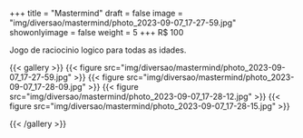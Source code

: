 +++
title = "Mastermind"
draft = false
image = "img/diversao/mastermind/photo_2023-09-07_17-27-59.jpg"
showonlyimage = false
weight = 5
+++
<span class="price">R$ 100</span>

Jogo de raciocinio logico para todas as idades.
<!--more-->

{{< gallery >}}
{{< figure src="img/diversao/mastermind/photo_2023-09-07_17-27-59.jpg" >}}
{{< figure src="img/diversao/mastermind/photo_2023-09-07_17-28-09.jpg" >}}
{{< figure src="img/diversao/mastermind/photo_2023-09-07_17-28-12.jpg" >}}
{{< figure src="img/diversao/mastermind/photo_2023-09-07_17-28-15.jpg" >}}

{{< /gallery >}}



